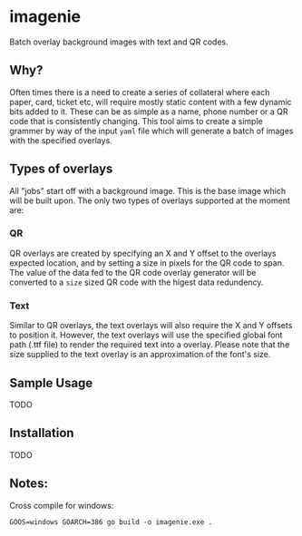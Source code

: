 # imagenie

Batch overlay background images with text and QR codes.

## Why?

Often times there is a need to create a series of collateral where each paper, card, ticket etc, will require mostly static content with a few dynamic bits added to it.  These can be as simple as a name, phone number or a QR code that is consistently changing.  This tool aims to create a simple grammer by way of the input `yaml` file which will generate a batch of images with the specified overlays.

## Types of overlays

All "jobs" start off with a background image.  This is the base image which will be built upon.  The only two types of overlays supported at the moment are:

### QR

QR overlays are created by specifying an X and Y offset to the overlays expected location, and by setting a size in pixels for the QR code to span.  The value of the data fed to the QR code overlay generator will be converted to a `size` sized QR code with the higest data redundency.

### Text

Similar to QR overlays, the text overlays will also require the X and Y offsets to position it.  However, the text overlays will use the specified global font path (.ttf file) to render the required text into a overlay.  Please note that the size supplied to the text overlay is an approximation of the font's size.

## Sample Usage

TODO

## Installation

TODO

## Notes:

Cross compile for windows:

```
GOOS=windows GOARCH=386 go build -o imagenie.exe .
```
